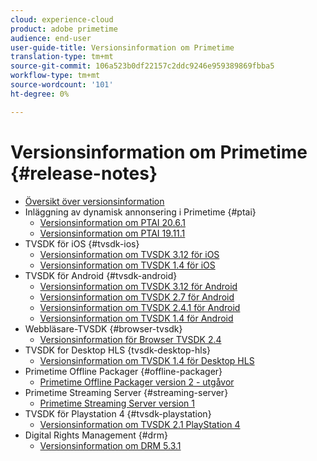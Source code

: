```yaml
---
cloud: experience-cloud
product: adobe primetime
audience: end-user
user-guide-title: Versionsinformation om Primetime
translation-type: tm+mt
source-git-commit: 106a523b0df22157c2ddc9246e959389869fbba5
workflow-type: tm+mt
source-wordcount: '101'
ht-degree: 0%

---
```



# Versionsinformation om Primetime {#release-notes}

+ [Översikt över versionsinformation](home.md)
+ Inläggning av dynamisk annonsering i Primetime {#ptai}
   + [Versionsinformation om PTAI 20.6.1](ptai-20x-release-notes.md)
   + [Versionsinformation om PTAI 19.11.1](ptai-19x-release-notes.md)
+ TVSDK för iOS {#tvsdk-ios}
   + [Versionsinformation om TVSDK 3.12 för iOS](tvsdk-3x-ios.md)
   + [Versionsinformation om TVSDK 1.4 för iOS](tvsdk-1-4-ios.md)
+ TVSDK för Android {#tvsdk-android}
   + [Versionsinformation om TVSDK 3.12 för Android](tvsdk-3x-android.md)
   + [Versionsinformation om TVSDK 2.7 för Android](tvsdk-27-android.md)
   + [Versionsinformation om TVSDK 2.4.1 för Android](tvsdk-24-android.md)
   + [Versionsinformation om TVSDK 1.4 för Android](tvsdk-1-4-android.md)
+ Webbläsare-TVSDK {#browser-tvsdk}
   + [Versionsinformation för Browser TVSDK 2.4](tvsdk-24-browser.md)
+ TVSDK for Desktop HLS {tvsdk-desktop-hls}
   + [Versionsinformation om TVSDK 1.4 för Desktop HLS](tvsdk-1-4-desktop-hls.md)
+ Primetime Offline Packager {#offline-packager}
   + [Primetime Offline Packager version 2 - utgåvor](offline-packager-2x-release-note.md)
+ Primetime Streaming Server {#streaming-server}
   + [Primetime Streaming Server version 1](primetime-streaming-server-1x.md)
+ TVSDK för Playstation 4 {#tvsdk-playstation}
   + [Versionsinformation om TVSDK 2.1 PlayStation 4](tvsdk-21-ps4.md)
+ Digital Rights Management {#drm}
   + [Versionsinformation om DRM 5.3.1](drm-531-release-notes.md)
